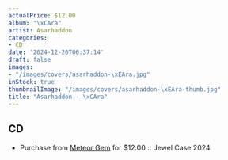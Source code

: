 ```yaml
---
actualPrice: $12.00
album: "\xCAra"
artist: Asarhaddon
categories:
- CD
date: '2024-12-20T06:37:14'
draft: false
images:
- "/images/covers/asarhaddon-\xEAra.jpg"
inStock: true
thumbnailImage: "/images/covers/asarhaddon-\xEAra-thumb.jpg"
title: "Asarhaddon - \xCAra"
---
```


## CD
* Purchase from [Meteor Gem](https://meteor-gem.com/products/asarhaddon-era-cd) for $12.00 :: Jewel Case 2024
